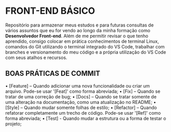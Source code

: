# FRONT-END BÁSICO
Repositório para armazenar meus estudos e para futuras consultas de vários assuntos que eu for vendo ao longo da minha formação como **Desenvolvedor Front-end**. Além de me permitir revisar o que tenho aprendido, consigo colocar em prática conhecimentos de terminal Linux, comandos do Git utilizando o terminal integrado do VS Code, trabalhar com branches e versionamento do meu código e a própria utilização do VS Code com seus atalhos e recursos.

## BOAS PRÁTICAS DE COMMIT

• [Feature] – Quando adicionar uma nova funcionalidade ou criar um arquivo. Pode-se usar '[Feat]' como forma abreviada;
• [Fix] – Quando se tratar de uma correção de bug;
• [Docs] – Quando se tratar somente de uma alteração na documentação, como uma atualização no README;
• [Style] – Quando mudar somente folhas de estilo;
• [Refactor] – Quando refatorar completamente um trecho de código. Pode-se usar '[Ref]' como forma abreviada;
• [Test] - Quando mudar a estrutura ou a forma de testar o projeto;
